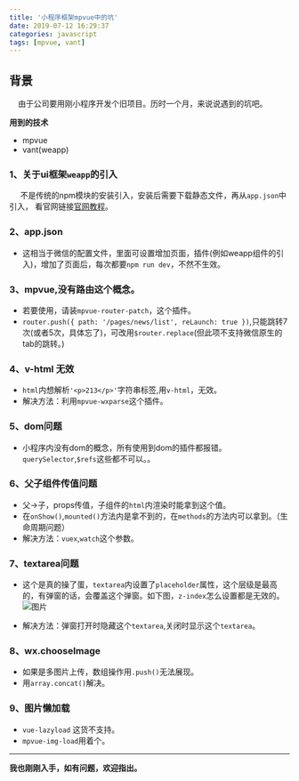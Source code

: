 ```yaml
---
title: '小程序框架mpvue中的坑'
date: 2019-07-12 16:29:37
categories: javascript
tags: [mpvue, vant]
---
```


<meta name="referrer" content="no-referrer" />


## 背景
&nbsp;&nbsp;&nbsp;&nbsp;由于公司要用刚小程序开发个旧项目。历时一个月，来说说遇到的坑吧。

<b>用到的技术</b>
*  mpvue
*  vant(weapp)

###  1、关于ui框架`weapp`的引入
&nbsp;&nbsp;&nbsp;&nbsp; <font>不是传统的npm模块的安装引入，安装后需要下载静态文件，</font>再从`app.json`中引入，
看官网链接[官网教程]('https://youzan.github.io/vant-weapp/#/quickstart')。

### 2、app.json
* 这相当于微信的配置文件，里面可设置增加页面，插件(例如weapp组件的引入)，增加了页面后，每次都要`npm run dev`，不然不生效。

### 3、mpvue,没有路由这个概念。
* 若要使用，请装`mpvue-router-patch`，这个插件。
* `router.push({ path: '/pages/news/list', reLaunch: true })`,只能跳转7次(或者5次，具体忘了)，可改用`$router.replace`(但此项不支持微信原生的tab的跳转。)

### 4、v-html 无效
* `html`内想解析`'<p>213</p>'`字符串标签,用`v-html`，无效。
* 解决方法：利用`mpvue-wxparse`这个插件。

### 5、dom问题
* 小程序内没有dom的概念，所有使用到dom的插件都报错。`querySelector`,`$refs`这些都不可以。。

### 6、父子组件传值问题
* 父->子，props传值，子组件的`html`内渲染时能拿到这个值。
* 在`onShow()`,`mounted()`方法内是拿不到的，在`methods`的方法内可以拿到。（生命周期问题）
* 解决方法：`vuex`,`watch`这个参数。

### 7、textarea问题
* 这个是真的操了蛋，`textarea`内设置了`placeholder`属性，这个层级是最高的，有弹窗的话，会覆盖这个弹窗。如下图，`z-index`怎么设置都是无效的。
![图片](https://user-gold-cdn.xitu.io/2019/7/12/16be5430e937487f?w=558&h=345&f=png&s=34412)


* 解决方法：弹窗打开时隐藏这个`textarea`,关闭时显示这个`textarea`。

### 8、wx.chooseImage
* 如果是多图片上传，数组操作用`.push()`无法展现。
* 用`array.concat()`解决。

### 9、图片懒加载
* `vue-lazyload` 这货不支持。
* `mpvue-img-load`用着个。


***

**我也刚刚入手，如有问题，欢迎指出。**